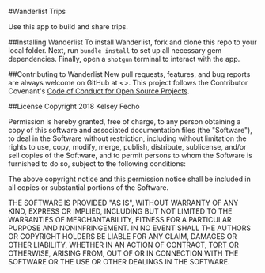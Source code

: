#Wanderlist Trips

Use this app to build and share trips.

##Installing Wanderlist
To install Wanderlist, fork and clone this repo to your local folder.
Next, run ```bundle install``` to set up all necessary gem dependencies.
Finally, open a ```shotgun``` terminal to interact with the app.

##Contributing to Wanderlist
New pull requests, features, and bug reports are always welcome on GitHub at <>.
This project follows the Contributor Covenant's [Code of Conduct for Open Source Projects](https://www.contributor-covenant.org/).

##License
Copyright 2018 Kelsey Fecho

Permission is hereby granted, free of charge, to any person obtaining a copy of this software and associated documentation files (the "Software"), to deal in the Software without restriction, including without limitation the rights to use, copy, modify, merge, publish, distribute, sublicense, and/or sell copies of the Software, and to permit persons to whom the Software is furnished to do so, subject to the following conditions:

The above copyright notice and this permission notice shall be included in all copies or substantial portions of the Software.

THE SOFTWARE IS PROVIDED "AS IS", WITHOUT WARRANTY OF ANY KIND, EXPRESS OR IMPLIED, INCLUDING BUT NOT LIMITED TO THE WARRANTIES OF MERCHANTABILITY, FITNESS FOR A PARTICULAR PURPOSE AND NONINFRINGEMENT. IN NO EVENT SHALL THE AUTHORS OR COPYRIGHT HOLDERS BE LIABLE FOR ANY CLAIM, DAMAGES OR OTHER LIABILITY, WHETHER IN AN ACTION OF CONTRACT, TORT OR OTHERWISE, ARISING FROM, OUT OF OR IN CONNECTION WITH THE SOFTWARE OR THE USE OR OTHER DEALINGS IN THE SOFTWARE.

